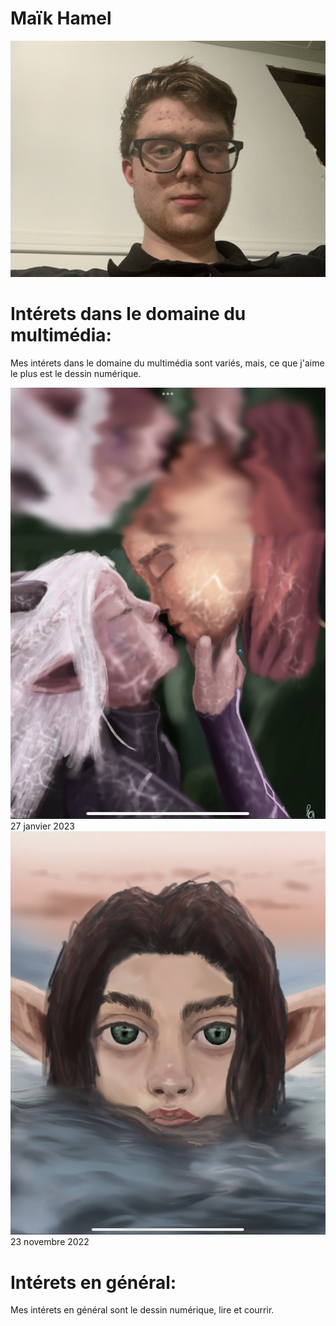 # Maïk Hamel

![photo de moi](4319B513-F893-4140-A5E3-4615B02A2FAE.jpeg)

# Intérets dans le domaine du multimédia:

Mes intérets dans le domaine du multimédia sont variés, mais, ce que j'aime le plus est le dessin numérique. 




![mes desins que j'ai fait](E6287A06-2C8A-43EB-A0B3-AA4983952DB8.jpeg)
27 janvier 2023
![autre dessin que j'ai fait](196D02AA-94BB-41F0-B612-016BF328CC08.jpeg)
23 novembre 2022

# Intérets en général:
Mes intérets en général sont le dessin numérique, lire et courrir.

